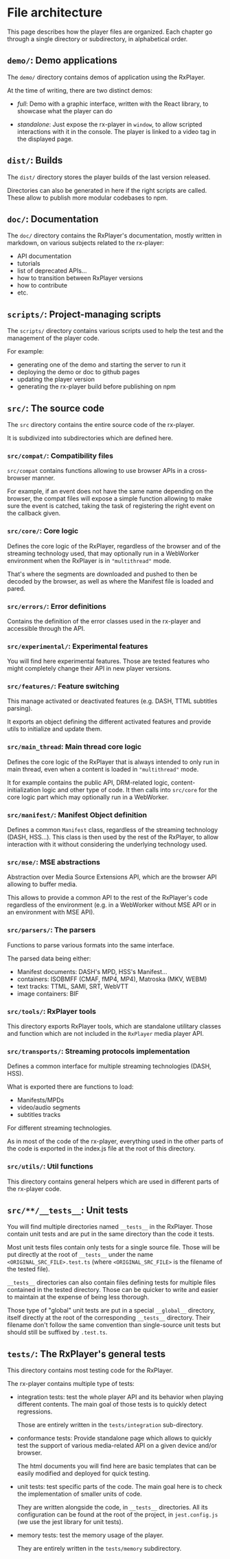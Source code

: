 # File architecture

This page describes how the player files are organized. Each chapter go through a single
directory or subdirectory, in alphabetical order.

## `demo/`: Demo applications

The `demo/` directory contains demos of application using the RxPlayer.

At the time of writing, there are two distinct demos:

- _full_: Demo with a graphic interface, written with the React library, to showcase what
  the player can do

- _standalone_: Just expose the rx-player in `window`, to allow scripted interactions with
  it in the console. The player is linked to a video tag in the displayed page.

## `dist/`: Builds

The `dist/` directory stores the player builds of the last version released.

Directories can also be generated in here if the right scripts are called. These allow to
publish more modular codebases to npm.

## `doc/`: Documentation

The `doc/` directory contains the RxPlayer's documentation, mostly written in markdown, on
various subjects related to the rx-player:

- API documentation
- tutorials
- list of deprecated APIs...
- how to transition between RxPlayer versions
- how to contribute
- etc.

## `scripts/`: Project-managing scripts

The `scripts/` directory contains various scripts used to help the test and the management
of the player code.

For example:

- generating one of the demo and starting the server to run it
- deploying the demo or doc to github pages
- updating the player version
- generating the rx-player build before publishing on npm

## `src/`: The source code

The `src` directory contains the entire source code of the rx-player.

It is subdivized into subdirectories which are defined here.

### `src/compat/`: Compatibility files

`src/compat` contains functions allowing to use browser APIs in a cross-browser manner.

For example, if an event does not have the same name depending on the browser, the compat
files will expose a simple function allowing to make sure the event is catched, taking the
task of registering the right event on the callback given.

### `src/core/`: Core logic

Defines the core logic of the RxPlayer, regardless of the browser and of the streaming
technology used, that may optionally run in a WebWorker environment when the RxPlayer is
in `"multithread"` mode.

That's where the segments are downloaded and pushed to then be decoded by the browser, as
well as where the Manifest file is loaded and pared.

### `src/errors/`: Error definitions

Contains the definition of the error classes used in the rx-player and accessible through
the API.

### `src/experimental/`: Experimental features

You will find here experimental features. Those are tested features who might completely
change their API in new player versions.

### `src/features/`: Feature switching

This manage activated or deactivated features (e.g. DASH, TTML subtitles parsing).

It exports an object defining the different activated features and provide utils to
initialize and update them.

### `src/main_thread`: Main thread core logic

Defines the core logic of the RxPlayer that is always intended to only run in main thread,
even when a content is loaded in `"multithread"` mode.

It for example contains the public API, DRM-related logic, content-initialization logic
and other type of code. It then calls into `src/core` for the core logic part which may
optionally run in a WebWorker.

### `src/manifest/`: Manifest Object definition

Defines a common `Manifest` class, regardless of the streaming technology (DASH, HSS...).
This class is then used by the rest of the RxPlayer, to allow interaction with it without
considering the underlying technology used.

### `src/mse/`: MSE abstractions

Abstraction over Media Source Extensions API, which are the browser API allowing to buffer
media.

This allows to provide a common API to the rest of the RxPlayer's code regardless of the
environment (e.g. in a WebWorker without MSE API or in an environment with MSE API).

### `src/parsers/`: The parsers

Functions to parse various formats into the same interface.

The parsed data being either:

- Manifest documents: DASH's MPD, HSS's Manifest...
- containers: ISOBMFF (CMAF, fMP4, MP4), Matroska (MKV, WEBM)
- text tracks: TTML, SAMI, SRT, WebVTT
- image containers: BIF

### `src/tools/`: RxPlayer tools

This directory exports RxPlayer tools, which are standalone utilitary classes and function
which are not included in the `RxPlayer` media player API.

### `src/transports/`: Streaming protocols implementation

Defines a common interface for multiple streaming technologies (DASH, HSS).

What is exported there are functions to load:

- Manifests/MPDs
- video/audio segments
- subtitles tracks

For different streaming technologies.

As in most of the code of the rx-player, everything used in the other parts of the code is
exported in the index.js file at the root of this directory.

### `src/utils/`: Util functions

This directory contains general helpers which are used in different parts of the rx-player
code.

## `src/**/__tests__`: Unit tests

You will find multiple directories named `__tests__` in the RxPlayer. Those contain unit
tests and are put in the same directory than the code it tests.

Most unit tests files contain only tests for a single source file. Those will be put
directly at the root of `__tests__` under the name `<ORIGINAL_SRC_FILE>.test.ts` (where
`<ORIGINAL_SRC_FILE>` is the filename of the tested file).

`__tests__` directories can also contain files defining tests for multiple files contained
in the tested directory. Those can be quicker to write and easier to maintain at the
expense of being less thorough.

Those type of "global" unit tests are put in a special `__global__` directory, itself
directly at the root of the corresponding `__tests__` directory. Their filename don't
follow the same convention than single-source unit tests but should still be suffixed by
`.test.ts`.

## `tests/`: The RxPlayer's general tests

This directory contains most testing code for the RxPlayer.

The rx-player contains multiple type of tests:

- integration tests: test the whole player API and its behavior when playing different
  contents. The main goal of those tests is to quickly detect regressions.

  Those are entirely written in the `tests/integration` sub-directory.

- conformance tests: Provide standalone page which allows to quickly test the support of
  various media-related API on a given device and/or browser.

  The html documents you will find here are basic templates that can be easily modified
  and deployed for quick testing.

- unit tests: test specific parts of the code. The main goal here is to check the
  implementation of smaller units of code.

  They are written alongside the code, in `__tests__` directories. All its configuration
  can be found at the root of the project, in `jest.config.js` (we use the jest library
  for unit tests).

- memory tests: test the memory usage of the player.

  They are entirely written in the `tests/memory` subdirectory.
